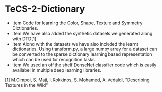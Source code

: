 # TeCS-2-Dictionary
* Item Code for learning the Color, Shape, Texture and Symmetry Dictionaries.
* Item We have also added the synthetic datasets we generated along with DTD[1].
* Item Along with the datasets we have also included the learnt dictionaries. Using transform.py, a large numpy array for a dataset can be converted to the sparse dictionary learning based representation which can be used for recognition tasks.
* Item We used an off the shelf DenseNet classfiier code which is easily availabel in multiple deep learning libraries.



[1] M.Cimpoi, S. Maji, I. Kokkinos, S. Mohamed, A. Vedaldi, "Describing Textures in the Wild" 
